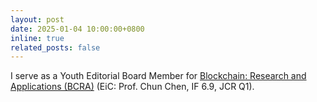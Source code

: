 ```yaml
---
layout: post
date: 2025-01-04 10:00:00+0800
inline: true
related_posts: false
---
```


I serve as a Youth Editorial Board Member for <a href='https://www.sciencedirect.com/journal/blockchain-research-and-applications'>Blockchain: Research and Applications (BCRA)</a> (EiC: Prof. Chun Chen, IF 6.9, JCR Q1).
